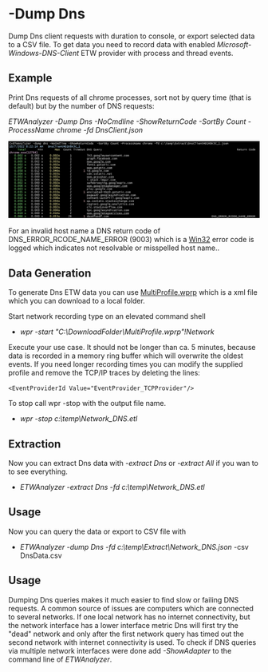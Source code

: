 ﻿# -Dump Dns
Dump Dns client requests with duration to console, or export selected data to a CSV file. To get data
you need to record data with enabled *Microsoft-Windows-DNS-Client* ETW provider with process and thread events.

## Example
Print Dns requests of all chrome processes, sort not by query time (that is default) but by the number of DNS requests:

*ETWAnalyzer -Dump Dns -NoCmdline -ShowReturnCode  -SortBy Count -ProcessName chrome -fd DnsClient.json*


![](Images/DumpDnsCommand.png)

For an invalid host name a DNS return code of DNS_ERROR_RCODE_NAME_ERROR (9003) which is a [Win32](https://learn.microsoft.com/en-us/windows/win32/debug/system-error-codes--9000-11999-) error code is logged which indicates not resolvable or misspelled host name..

## Data Generation
To generate Dns ETW data you can use [MultiProfile.wprp](https://github.com/Alois-xx/FileWriter/blob/master/MultiProfile.wprp) which is a xml file which you can download to a local folder. 

Start network recording type on an elevated command shell

- *wpr -start "C:\DownloadFolder\MultiProfile.wprp"!Network*

Execute your use case. It should not be longer than ca. 5 minutes, because data is recorded in a memory ring buffer which will overwrite the oldest events. 
If you need longer recording times you can modify the supplied profile and remove the TCP/IP traces by deleting the lines:
```
<EventProviderId Value="EventProvider_TCPProvider"/>
```
To stop call wpr -stop with the output file name.
- *wpr -stop c:\temp\Network_DNS.etl*

## Extraction
Now you can extract Dns data with *-extract Dns* or *-extract All* if you wan to to see everything.
- *ETWAnalyzer -extract Dns -fd c:\temp\Network_DNS.etl*

## Usage
Now you can query the data or export to CSV file with 

- *ETWAnalyzer -dump Dns -fd c:\temp\Extract\Network_DNS.json* -csv DnsData.csv

## Usage
Dumping Dns queries makes it much easier to find slow or failing DNS requests. A common source of issues are computers which are connected to several networks. 
If one local network has no internet connectivity, but the network interface has a lower interface metric Dns will first try the 
"dead" network and only after the first network query has timed out the second network with internet connectivity is used. To check if DNS queries via multiple 
network interfaces were done add *-ShowAdapter* to the command line of *ETWAnalyzer*. 
